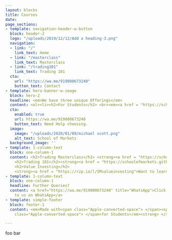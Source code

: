 ```yaml
---
layout: blocks
title: Courses
date: 
page_sections:
- template: navigation-header-w-button
  block: header-2
  logo: "/uploads/2019/12/12/Add a heading-3.png"
  navigation:
  - link: "/"
    link_text: Home
  - link: "/masterclass"
    link_text: Masterclass
  - link: "/trading101"
    link_text: Trading 101
  cta:
    url: "https://wa.me/919080673240"
    button_text: Contact
- template: hero-banner-w-image
  block: hero-2
  headline: <em>We have three unique Offerings</em>
  content: <ol><li><h2>For Students</h2> <br><em><a href = "https://schoolofmarkets.github.io/trading101">Trading 101 - A grassroots program</a></em></li><br><li><h2>The next level </h2> <br><em><a href = "https://schoolofmarkets.github.io/masterclass">Trading Masterclass - A comprehensive trading program</em></a></li><br><li><h2>For Investing needs </h2> <br><em><a href = "https://rzp.io/l/SMvalueinvesting">Value Investing - The pocket course of Sensible Investing</a></em></li></ol>
  cta:
    enabled: true
    url: https://wa.me/919080673240
    button_text: Need Help choosing.
  image:
    image: "/uploads/2020/01/09/michael scott.png"
    alt_text: School of Markets
  background_image: ''
- template: 1-column-text
  block: one-column-1
  content: <h2>Trading Masterclass</h2> <strong><a href = "https://schoolofmarkets.github.io/masterclass">Here is our flagship Trading Masterclass for you </a><br><br>
    <h2>Trading 101</h2><strong><a href = "https://schoolofmarkets.github.io/trading101">Need a start into Trading? Here is Trading 101 </a><br><br>
    <h2>Value Investing</h2>
    <strong><a href = "https://rzp.io/l/SMvalueinvesting">Want to learn to Invest? Here is the Pocket course of Value Investing </a>
- template: 1-column-text
  block: one-column-1
  headline: Further Queries?
  content: <a href="https://wa.me/919080673240" title="WhatsApp">Click here to reach
    to us on WhatsApp</a>
- template: simple-footer
  block: footer-1
  content: <em>Made with<span class="Apple-converted-space"> </span><span class="love">Love</span><span
    class="Apple-converted-space"> </span>for Students</em><strong> </strong>❤︎

---
```

foo bar
